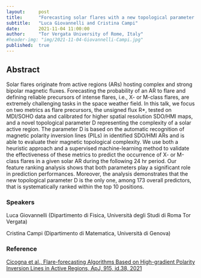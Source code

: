 ```yaml
---
layout:     post
title:      "Forecasting solar flares with a new topological parameter and a supervised machine-learning method"
subtitle:   "Luca Giovannelli and Cristina Campi"
date:       2021-11-04 11:00:00
author:     "Tor Vergata University of Rome, Italy"
#header-img: "img/2021-11-04-Giovannelli-Campi.jpg"
published:  true
---
```


## Abstract
Solar flares originate from active regions (ARs) hosting complex and strong bipolar magnetic fluxes. Forecasting the probability of an AR to flare and defining reliable precursors of intense flares, i.e., X- or M-class flares, are extremely challenging tasks in the space weather field. In this talk, we focus on two metrics as flare precursors, the unsigned flux R*, tested on MDI/SOHO data and calibrated for higher spatial resolution SDO/HMI maps, and a novel topological parameter D representing the complexity of a solar active region. The parameter D is based on the automatic recognition of magnetic polarity inversion lines (PILs) in identified SDO/HMI ARs and is able to evaluate their magnetic topological complexity. We use both a heuristic approach and a supervised machine-learning method to validate the effectiveness of these metrics to predict the occurrence of X- or M-class flares in a given solar AR during the following 24 hr period. Our feature ranking analysis shows that both parameters play a significant role in prediction performances. Moreover, the analysis demonstrates that the new topological parameter D is the only one, among 173 overall predictors, that is systematically ranked within the top 10 positions.

### Speakers
Luca Giovannelli (Dipartimento di Fisica, Università degli Studi di Roma Tor Vergata)

Cristina Campi (Dipartimento di Matematica, Università di Genova)

### Reference
[Cicogna et al., Flare-forecasting Algorithms Based on High-gradient Polarity Inversion Lines in Active Regions, ApJ, 915, id.38, 2021](https://ui.adsabs.harvard.edu/abs/2021ApJ...915...38C/abstract)
